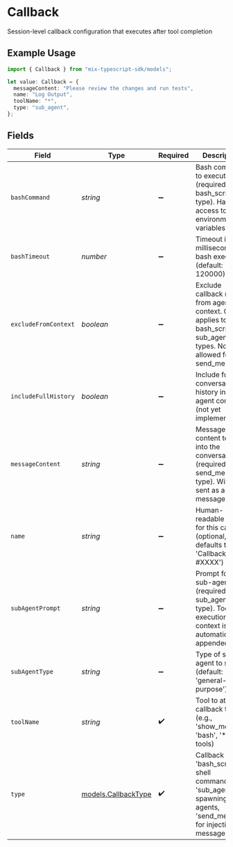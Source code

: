 # Callback

Session-level callback configuration that executes after tool completion

## Example Usage

```typescript
import { Callback } from "mix-typescript-sdk/models";

let value: Callback = {
  messageContent: "Please review the changes and run tests",
  name: "Log Output",
  toolName: "*",
  type: "sub_agent",
};
```

## Fields

| Field                                                                                                                       | Type                                                                                                                        | Required                                                                                                                    | Description                                                                                                                 | Example                                                                                                                     |
| --------------------------------------------------------------------------------------------------------------------------- | --------------------------------------------------------------------------------------------------------------------------- | --------------------------------------------------------------------------------------------------------------------------- | --------------------------------------------------------------------------------------------------------------------------- | --------------------------------------------------------------------------------------------------------------------------- |
| `bashCommand`                                                                                                               | *string*                                                                                                                    | :heavy_minus_sign:                                                                                                          | Bash command to execute (required for bash_script type). Has access to environment variables.                               |                                                                                                                             |
| `bashTimeout`                                                                                                               | *number*                                                                                                                    | :heavy_minus_sign:                                                                                                          | Timeout in milliseconds for bash execution (default: 120000)                                                                |                                                                                                                             |
| `excludeFromContext`                                                                                                        | *boolean*                                                                                                                   | :heavy_minus_sign:                                                                                                          | Exclude callback results from agent context. Only applies to bash_script and sub_agent types. Not allowed for send_message. |                                                                                                                             |
| `includeFullHistory`                                                                                                        | *boolean*                                                                                                                   | :heavy_minus_sign:                                                                                                          | Include full conversation history in sub-agent context (not yet implemented)                                                |                                                                                                                             |
| `messageContent`                                                                                                            | *string*                                                                                                                    | :heavy_minus_sign:                                                                                                          | Message content to inject into the conversation (required for send_message type). Will be sent as a User message.           | Please review the changes and run tests                                                                                     |
| `name`                                                                                                                      | *string*                                                                                                                    | :heavy_minus_sign:                                                                                                          | Human-readable name for this callback (optional, defaults to 'Callback #XXXX')                                              | Log Output                                                                                                                  |
| `subAgentPrompt`                                                                                                            | *string*                                                                                                                    | :heavy_minus_sign:                                                                                                          | Prompt for the sub-agent (required for sub_agent type). Tool execution context is automatically appended.                   |                                                                                                                             |
| `subAgentType`                                                                                                              | *string*                                                                                                                    | :heavy_minus_sign:                                                                                                          | Type of sub-agent to spawn (default: 'general-purpose')                                                                     |                                                                                                                             |
| `toolName`                                                                                                                  | *string*                                                                                                                    | :heavy_check_mark:                                                                                                          | Tool to attach callback to (e.g., 'show_media', 'bash', '*' for all tools)                                                  | *                                                                                                                           |
| `type`                                                                                                                      | [models.CallbackType](../models/callbacktype.md)                                                                            | :heavy_check_mark:                                                                                                          | Callback type: 'bash_script' for shell commands, 'sub_agent' for spawning sub-agents, 'send_message' for injecting messages |                                                                                                                             |